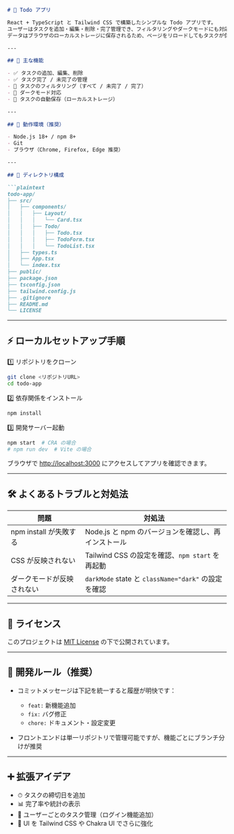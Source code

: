 ````markdown
# 📝 Todo アプリ

React + TypeScript と Tailwind CSS で構築したシンプルな Todo アプリです。  
ユーザーはタスクを追加・編集・削除・完了管理でき、フィルタリングやダークモードにも対応しています。  
データはブラウザのローカルストレージに保存されるため、ページをリロードしてもタスクが保持されます。

---

## 🚀 主な機能

- ✅ タスクの追加、編集、削除
- ✅ タスク完了 / 未完了の管理
- 🔎 タスクのフィルタリング（すべて / 未完了 / 完了）
- 🌙 ダークモード対応
- 💾 タスクの自動保存（ローカルストレージ）

---

## 🧩 動作環境（推奨）

- Node.js 18+ / npm 8+
- Git
- ブラウザ（Chrome, Firefox, Edge 推奨）

---

## 📁 ディレクトリ構成

```plaintext
todo-app/
├── src/
│   ├── components/
│   │   ├── Layout/
│   │   │   └── Card.tsx
│   │   ├── Todo/
│   │   │   ├── Todo.tsx
│   │   │   ├── TodoForm.tsx
│   │   │   └── TodoList.tsx
│   ├── types.ts
│   ├── App.tsx
│   └── index.tsx
├── public/
├── package.json
├── tsconfig.json
├── tailwind.config.js
├── .gitignore
├── README.md
└── LICENSE
````

---

## ⚡ ローカルセットアップ手順

1️⃣ リポジトリをクローン

```bash
git clone <リポジトリURL>
cd todo-app
```

2️⃣ 依存関係をインストール

```bash
npm install
```

3️⃣ 開発サーバー起動

```bash
npm start  # CRA の場合
# npm run dev  # Vite の場合
```

ブラウザで [http://localhost:3000](http://localhost:3000) にアクセスしてアプリを確認できます。

---

## 🛠 よくあるトラブルと対処法

| 問題                | 対処法                                          |
| ----------------- | -------------------------------------------- |
| npm install が失敗する | Node.js と npm のバージョンを確認し、再インストール             |
| CSS が反映されない       | Tailwind CSS の設定を確認、`npm start` を再起動         |
| ダークモードが反映されない     | `darkMode` state と `className="dark"` の設定を確認 |

---

## 🧾 ライセンス

このプロジェクトは [MIT License](LICENSE) の下で公開されています。

---

## 🧭 開発ルール（推奨）

* コミットメッセージは下記を統一すると履歴が明快です：

  * `feat:` 新機能追加
  * `fix:` バグ修正
  * `chore:` ドキュメント・設定変更
* フロントエンドは単一リポジトリで管理可能ですが、機能ごとにブランチ分けが推奨

---

## ➕ 拡張アイデア

* ⏱ タスクの締切日を追加
* 📊 完了率や統計の表示
* 👤 ユーザーごとのタスク管理（ログイン機能追加）
* 🎨 UI を Tailwind CSS や Chakra UI でさらに強化

```